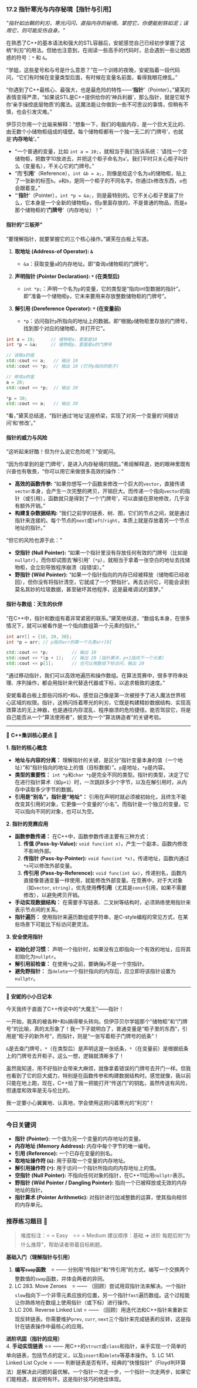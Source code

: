### **17.2 指针寒光与内存秘境【指针与引用】**

*"指针如出鞘的利刃，寒光闪闪，直指内存的秘境。掌控它，你便能削铁如泥；误用它，则可能反伤自身。"*

在熟悉了C++的基本语法和强大的STL容器后，安妮感觉自己已经初步掌握了这柄“利刃”的用法。但她也注意到，在阅读一些高手的代码时，总会遇到一些让她困惑的符号：`*` 和 `&`。

“学姐，这些星号和与号是什么意思？”在一个训练的夜晚，安妮指着一段代码问，“它们有时候在变量类型后面，有时候在变量名前面，看得我眼花缭乱。”

“你遇到了C++最核心、最强大，也是最危险的特性——‘**指针**’（Pointer）。”黛芙的表情变得严肃，“如果说STL是C++提供给你的‘神兵利器’，那么指针，就是它赋予你‘亲手操控底层物质’的魔法。这魔法能让你做到一些不可思议的事情，但稍有不慎，也会引发灾难。”

伊莎贝尔用一个比喻来解释：“想象一下，我们的电脑内存，是一个巨大无比的、由无数个小储物柜组成的墙壁。每个储物柜都有一个独一无二的‘门牌号’，也就是‘**内存地址**’。”

-   “一个普通的变量，比如 `int a = 10;`，就相当于我们告诉系统：‘请找一个空储物柜，把数字10放进去，并把这个柜子命名为`a`’。我们平时只关心柜子叫什么（变量名），不关心它的门牌号。”
-   “而‘**引用**’（Reference），`int &b = a;`，则像是给这个名为`a`的储物柜，贴上了一张新的标签`b`。`a`和`b`，是同一个柜子的不同名字。你通过`b`修改东西，`a`也会跟着变。”
-   “‘**指针**’（Pointer），`int *p = &a;`，则是最特别的。它不关心柜子里装了什么，它本身是一个全新的储物柜`p`，但`p`里面存放的，不是普通的物品，而是`a`那个储物柜的‘**门牌号**’（内存地址）！”

#### **指针的“三板斧”**

“要理解指针，就要掌握它的三个核心操作。”黛芙在白板上写道。

1.  **取地址 (Address-of Operator): `&`**
    -   `&a`：获取变量`a`的内存地址。即“查询`a`储物柜的门牌号”。

2.  **声明指针 (Pointer Declaration): `*` (在类型后)**
    -   `int *p;`：声明一个名为`p`的变量，它的类型是“指向int型数据的指针”。即“准备一个储物柜`p`，它未来要用来存放整数储物柜的门牌号”。

3.  **解引用 (Dereference Operator): `*` (在变量前)**
    -   `*p`：访问指针`p`所指向的地址上的数据。即“根据`p`储物柜里存放的门牌号，找到那个对应的储物柜，并打开它”。

```cpp
int a = 10;      // 储物柜a，里面是10
int *p = &a;     // 储物柜p，里面是a的门牌号

// 读取a的值
std::cout << a;   // 输出 10
std::cout << *p;  // 输出 10 (打开p指向的柜子)

// 修改a的值
a = 20;
std::cout << *p;  // 输出 20

*p = 30;
std::cout << a;   // 输出 30
```

“看，”黛芙总结道，“指针通过‘地址’这座桥梁，实现了对另一个变量的‘间接访问’和‘修改’。”

#### **指针的威力与风险**

“这听起来好酷！但为什么说它危险呢？”安妮问。

“因为你拿到的是‘门牌号’，是进入内存秘境的钥匙。”希娅解释道，她的眼神里既有兴奋也有敬畏，“你可以用它来做很多高效的操作：”

-   **高效的函数传参:** “如果你想写一个函数来修改一个巨大的`vector`，直接传递`vector`本身，会产生一次完整的拷贝，开销巨大。而传递一个指向`vector`的指针（或引用），函数就只是得到了一个‘门牌号’，可以直接在原地修改，几乎没有额外开销。”
-   **构建复杂数据结构:** “我们之前学的链表、树、图，它们的节点之间，就是通过指针来连接的。每个节点的`next`或`left`/`right`，本质上就是存放着另一个节点地址的指针。”

“但它的风险也源于此：”

-   **空指针 (Null Pointer):** “如果一个指针里没有存放任何有效的门牌号（比如是`nullptr`），而你却试图去‘解引用’（`*p`），就相当于拿着一张空白的地址去找储物柜，会立刻导致程序崩溃（段错误）。”
-   **野指针 (Wild Pointer):** “如果一个指针指向的内存已经被释放（储物柜已经收回），但你没有将指针清空，它就成了一个‘野指针’。再去访问它，可能会读到莫名其妙的垃圾数据，甚至破坏其他程序，这是最难调试的噩梦。”

#### **指针与数组：天生的伙伴**

“在C++中，指针和数组有着非常紧密的联系。”黛芙继续道，“数组名本身，在很多情况下，就可以被看作是一个指向数组第一个元素的指针。”

```cpp
int arr[] = {10, 20, 30};
int *p = arr; // p指向arr的第一个元素arr[0]

std::cout << *p;         // 输出 10
std::cout << *(p + 1);   // 输出 20 (指针算术，p+1指向下一个元素)
std::cout << p[1];       // 也可以用数组下标访问，输出 20
```

“通过移动指针，我们可以高效地遍历和操作数组。在算法竞赛中，很多字符串处理、序列操作，都会用指针来代替迭代器或下标，以追求极致的速度。”

安妮看着白板上那些闪烁的`*`和`&`，感觉自己像是第一次被授予了进入魔法世界核心区域的权限。指针，这柄闪烁着寒光的利刃，它既是构建精妙数据结构、实现高效算法的无上神器，也是通往内存混乱、程序崩溃的危险捷径。能否驾驭它，将是自己能否从一个“算法使用者”，蜕变为一个“算法铸造者”的关键考验。

---

🌸 **C++集训核心要点** 🌸

**1. 指针的核心概念**
- **地址与内容的分离：** 理解指针的关键，是区分“指针变量本身的值（一个地址）”和“指针指向的地址上的值（目标数据）”。`p`是地址，`*p`是内容。
- **类型的重要性：** `int *p`和`char *p`是完全不同的类型。指针的类型，决定了它在进行指针算术（如`p+1`）时，一次跳跃多少个字节，以及在解引用时，从内存中读取多少字节的数据。
- **引用是“别名”，指针是“地址”：** 引用在声明时就必须被初始化，且终生不能改变其引用的对象，它更像一个变量的“小名”。而指针是一个独立的变量，它可以指向不同的对象，也可以为空。

**2. 指针的竞赛应用**
- **函数参数传递：** 在C++中，函数参数传递主要有三种方式：
    1.  **传值 (Pass-by-Value):** `void func(int x)`，产生一个副本，函数内修改不影响外部。
    2.  **传指针 (Pass-by-Pointer):** `void func(int *x)`，传递地址，函数内通过`*x`可以修改外部变量。
    3.  **传引用 (Pass-by-Reference):** `void func(int &x)`，传递别名，函数内直接像普通变量一样使用，就能修改外部变量。在竞赛中，对于大对象（如`vector`, `string`），优先使用**传引用**（尤其是`const`引用，如果不需要修改），以避免拷贝开销。
- **手动实现数据结构：** 在需要手写链表、二叉树等结构时，必须熟练使用指针来表示节点间的关系。
- **指针遍历：** 使用指针来遍历数组或字符串，是C-style编程的常见方式，在某些场景下可能比下标访问更灵活。

**3. 安全使用指针**
- **初始化好习惯：** 声明一个指针时，如果没有立即指向一个有效的地址，应将其初始化为`nullptr`。
- **解引用前检查：** 在使用`*p`之前，要确保`p`不是一个空指针。
-   **避免野指针：** 当`delete`一个指针指向的内存后，应立即将该指针设置为`nullptr`。

---

🎀 **安妮的小小日记本**

今天我终于直面了C++传说中的“大魔王”——指针！

一开始，我真的被各种`*`和`&`搞得晕头转向。但伊莎贝尔学姐那个“储物柜”和“门牌号”的比喻，真的太形象了！我一下子就明白了，普通变量是“柜子里的东西”，引用是“柜子的新外号”，而指针，则是“一张写着柜子门牌号的纸条”！

`&`是去查门牌号，`*`（在类型后）是声明这是一张纸条，`*`（在变量前）是根据纸条上的门牌号去开柜子。这么一想，逻辑就清晰多了！

虽然我知道，用不好指针会带来大麻烦，就像拿着错误的门牌号去开门一样。但我也看到了它的巨大威力，特别是在函数传参和构建数据结构时。感觉就像，我以前只能在地上跑，现在，C++给了我一把能打开“传送门”的钥匙，虽然传送有风险，但速度和效率是无与伦比的。

我一定要小心翼翼地、认真地，学会使用这把闪着寒光的“利刃”！

---

### 今日关键词

- **指针 (Pointer):** 一个值为另一个变量的内存地址的变量。
- **内存地址 (Memory Address):** 内存中每个字节的唯一编号。
- **引用 (Reference):** 一个已存在变量的别名。
- **取地址操作符 (`&`):** 用于获取一个变量的内存地址。
- **解引用操作符 (`*`):** 用于访问一个指针所指向的内存地址上的值。
- **空指针 (Null Pointer):** 不指向任何对象的指针，在C++11后用`nullptr`表示。
- **野指针 (Wild Pointer / Dangling Pointer):** 指向一个已被释放或无效的内存地址的指针。
- **指针算术 (Pointer Arithmetic):** 对指针进行加减整数的运算，使其指向相邻的内存单元。

### 推荐练习题目 🧲  
> 难度标注：⭐ = Easy ⭐⭐ = Medium
> 建议顺序：基础 ➜ 进阶
> 每题后附“为什么推荐”，帮助读者带着目标刷题。  

**基础入门（理解指针与引用）**  
1.  **编写`swap`函数** ⭐ —— 分别用“传指针”和“传引用”的方式，编写一个交换两个整数值的`swap`函数，并体会两者的异同。
2.  LC 283. Move Zeroes ⭐ —— （回顾）尝试用双指针法来解决。一个指针`slow`指向下一个非零元素应放的位置，另一个指针`fast`遍历数组。这个过程能让你熟练地在数组上使用指针（或下标）进行操作。
3.  LC 206. Reverse Linked List ⭐ —— （回顾）用迭代法和C++指针来重新实现反转链表。你需要维护`prev`, `curr`, `next`三个指针来完成链表的反转，这是指针在链表操作中最核心的应用。

**进阶巩固（指针的应用）**  
4.  **手动实现链表** ⭐⭐ —— 用C++的`struct`或`class`和指针，亲手实现一个简单的单向链表，包括节点的定义，以及`insert`和`delete`等基本操作。
5.  LC 141. Linked List Cycle ⭐ —— 判断链表是否有环。经典的“快慢指针”（Floyd判环算法）是解决此问题的最优解。一个指针一次走一步，一个指针一次走两步，如果它们能相遇，就说明有环。这是指针技巧的绝佳体现。
